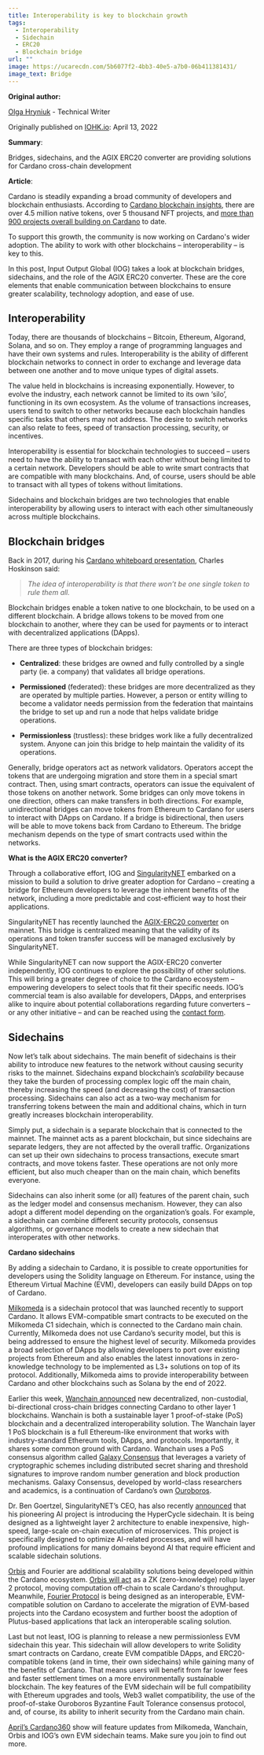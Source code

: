 ```yaml
---
title: Interoperability is key to blockchain growth
tags:
  - Interoperability
  - Sidechain
  - ERC20
  - Blockchain bridge
url: ""
image: https://ucarecdn.com/5b6077f2-4bb3-40e5-a7b0-06b411381431/
image_text: Bridge
---
```


**Original author:**

[Olga Hryniuk](https://iohk.io/en/team/olga-hryniuk) - Technical Writer

Originally published on [IOHK.io](https://iog.io/en/blog/posts/2022/04/28/interoperability-is-key-to-blockchain-growth/): April 13, 2022

**Summary**:

Bridges, sidechains, and the AGIX ERC20 converter are providing solutions for Cardano cross-chain development

**Article**:

Cardano is steadily expanding a broad community of developers and blockchain enthusiasts. According to [Cardano blockchain insights](https://datastudio.google.com/u/0/reporting/3136c55b-635e-4f46-8e4b-b8ab54f2d460/page/p_wxcw6g0irc), there are over 4.5 million native tokens, over 5 thousand NFT projects, and [more than 900 projects overall building on Cardano](https://www.linkedin.com/posts/timbharrison_cardano-activity-6925389231104143360-D7QX?utm_source=linkedin_share&utm_medium=member_desktop_web) to date.

To support this growth, the community is now working on Cardano's wider adoption. The ability to work with other blockchains – interoperability – is key to this.

In this post, Input Output Global (IOG) takes a look at blockchain bridges, sidechains, and the role of the AGIX ERC20 converter. These are the core elements that enable communication between blockchains to ensure greater scalability, technology adoption, and ease of use.

## Interoperability

Today, there are thousands of blockchains – Bitcoin, Ethereum, Algorand, Solana, and so on. They employ a range of programming languages and have their own systems and rules. Interoperability is the ability of different blockchain networks to connect in order to exchange and leverage data between one another and to move unique types of digital assets.

The value held in blockchains is increasing exponentially. However, to evolve the industry, each network cannot be limited to its own ‘silo’, functioning in its own ecosystem. As the volume of transactions increases, users tend to switch to other networks because each blockchain handles specific tasks that others may not address. The desire to switch networks can also relate to fees, speed of transaction processing, security, or incentives.

Interoperability is essential for blockchain technologies to succeed – users need to have the ability to transact with each other without being limited to a certain network. Developers should be able to write smart contracts that are compatible with many blockchains. And, of course, users should be able to transact with all types of tokens without limitations.

Sidechains and blockchain bridges are two technologies that enable interoperability by allowing users to interact with each other simultaneously across multiple blockchains.

## Blockchain bridges

Back in 2017, during his [Cardano whiteboard presentation](https://www.youtube.com/watch?v=Ja9D0kpksxw&t=15s), Charles Hoskinson said:

> _The idea of interoperability is that there won’t be one single token to rule them all._

Blockchain bridges enable a token native to one blockchain, to be used on a different blockchain. A bridge allows tokens to be moved from one blockchain to another, where they can be used for payments or to interact with decentralized applications (DApps).

There are three types of blockchain bridges:

*   **Centralized**: these bridges are owned and fully controlled by a single party (ie. a company) that validates all bridge operations.
    
*   **Permissioned** (federated): these bridges are more decentralized as they are operated by multiple parties. However, a person or entity willing to become a validator needs permission from the federation that maintains the bridge to set up and run a node that helps validate bridge operations.
    
*   **Permissionless** (trustless): these bridges work like a fully decentralized system. Anyone can join this bridge to help maintain the validity of its operations.
    

Generally, bridge operators act as network validators. Operators accept the tokens that are undergoing migration and store them in a special smart contract. Then, using smart contracts, operators can issue the equivalent of those tokens on another network. Some bridges can only move tokens in one direction, others can make transfers in both directions. For example, unidirectional bridges can move tokens from Ethereum to Cardano for users to interact with DApps on Cardano. If a bridge is bidirectional, then users will be able to move tokens back from Cardano to Ethereum. The bridge mechanism depends on the type of smart contracts used within the networks.

**What is the AGIX ERC20 converter?**

Through a collaborative effort, IOG and [SingularityNET](https://singularitynet.io/) embarked on a mission to build a solution to drive greater adoption for Cardano – creating a bridge for Ethereum developers to leverage the inherent benefits of the network, including a more predictable and cost-efficient way to host their applications.

SingularityNET has recently launched the [AGIX-ERC20 converter](https://twitter.com/singularity_net/status/1516069469591908361) on mainnet. This bridge is centralized meaning that the validity of its operations and token transfer success will be managed exclusively by SingularityNET.

While SingularityNET can now support the AGIX-ERC20 converter independently, IOG continues to explore the possibility of other solutions. This will bring a greater degree of choice to the Cardano ecosystem – empowering developers to select tools that fit their specific needs. IOG’s commercial team is also available for developers, DApps, and enterprises alike to inquire about potential collaborations regarding future converters – or any other initiative – and can be reached using the [contact form](https://iohk.io/en/contact-commercial).

## Sidechains

Now let’s talk about sidechains. The main benefit of sidechains is their ability to introduce new features to the network without causing security risks to the mainnet. Sidechains expand blockchain’s _scalability_ because they take the burden of processing complex logic off the main chain, thereby increasing the speed (and decreasing the cost) of transaction processing. Sidechains can also act as a two-way mechanism for transferring tokens between the main and additional chains, which in turn greatly increases blockchain interoperability.

Simply put, a sidechain is a separate blockchain that is connected to the mainnet. The mainnet acts as a parent blockchain, but since sidechains are separate ledgers, they are not affected by the overall traffic. Organizations can set up their own sidechains to process transactions, execute smart contracts, and move tokens faster. These operations are not only more efficient, but also much cheaper than on the main chain, which benefits everyone.

Sidechains can also inherit some (or all) features of the parent chain, such as the ledger model and consensus mechanism. However, they can also adopt a different model depending on the organization’s goals. For example, a sidechain can combine different security protocols, consensus algorithms, or governance models to create a new sidechain that interoperates with other networks.

**Cardano sidechains**

By adding a sidechain to Cardano, it is possible to create opportunities for developers using the Solidity language on Ethereum. For instance, using the Ethereum Virtual Machine (EVM), developers can easily build DApps on top of Cardano.

[Milkomeda](https://www.milkomeda.com/) is a sidechain protocol that was launched recently to support Cardano. It allows EVM-compatible smart contracts to be executed on the Milkomeda C1 sidechain, which is connected to the Cardano main chain. Currently, Milkomeda does not use Cardano’s security model, but this is being addressed to ensure the highest level of security. Milkomeda provides a broad selection of DApps by allowing developers to port over existing projects from Ethereum and also enables the latest innovations in zero-knowledge technology to be implemented as L3+ solutions on top of its protocol. Additionally, Milkomeda aims to provide interoperability between Cardano and other blockchains such as Solana by the end of 2022.

Earlier this week, [Wanchain announced](https://iohk.io/en/blog/posts/2022/04/27/guest-blog-collaborating-on-cardano-interoperability/) new decentralized, non-custodial, bi-directional cross-chain bridges connecting Cardano to other layer 1 blockchains. Wanchain is both a sustainable layer 1 proof-of-stake (PoS) blockchain and a decentralized interoperability solution. The Wanchain layer 1 PoS blockchain is a full Ethereum-like environment that works with industry-standard Ethereum tools, DApps, and protocols. Importantly, it shares some common ground with Cardano. Wanchain uses a PoS consensus algorithm called [Galaxy Consensus](https://www.wanchain.org/_files/ugd/9296c5_5205d584ee594e879d4b8b58048b6fac.pdf) that leverages a variety of cryptographic schemes including distributed secret sharing and threshold signatures to improve random number generation and block production mechanisms. Galaxy Consensus, developed by world-class researchers and academics, is a continuation of Cardano’s own [Ouroboros](https://docs.cardano.org/core-concepts/ouroboros-overview).

Dr. Ben Goertzel, SingularityNET’s CEO, has also recently [announced](https://blog.singularitynet.io/introducing-hypercycle-singularitynets-radically-scalable-ledgerless-cardano-sidechain-3abbb24ff880) that his pioneering AI project is introducing the HyperCycle sidechain. It is being designed as a lightweight layer 2 architecture to enable inexpensive, high-speed, large-scale on-chain execution of microservices. This project is specifically designed to optimize AI-related processes, and will have profound implications for many domains beyond AI that require efficient and scalable sidechain solutions.

[Orbis](https://twitter.com/orbisproject/status/1496928538536329217?s=21&t=N2A-KPHv5p2ZGP5ZeZuIIA) and Fourier are additional scalability solutions being developed within the Cardano ecosystem. [Orbis will act](https://twitter.com/Soorajksaju2/status/1518208661084160008?s=20&t=88S8vrujQGeWfc8NSlQjeA) as a ZK (zero-knowledge) rollup layer 2 protocol, moving computation off-chain to scale Cardano's throughput. Meanwhile, [Fourier Protocol](https://emurgo.io/blog/emurgos-investment-arm-emurgo-ventures-announces-investment-in-fourier-labs) is being designed as an interoperable, EVM-compatible solution on Cardano to accelerate the migration of EVM-based projects into the Cardano ecosystem and further boost the adoption of Plutus-based applications that lack an interoperable scaling solution.

Last but not least, IOG is planning to release a new permissionless EVM sidechain this year. This sidechain will allow developers to write Solidity smart contracts on Cardano, create EVM compatible DApps, and ERC20-compatible tokens (and in time, their own sidechains) while gaining many of the benefits of Cardano. That means users will benefit from far lower fees and faster settlement times on a more environmentally sustainable blockchain. The key features of the EVM sidechain will be full compatibility with Ethereum upgrades and tools, Web3 wallet compatibility, the use of the proof-of-stake Ouroboros Byzantine Fault Tolerance consensus protocol, and, of course, its ability to inherit security from the Cardano main chain.

[April’s Cardano360](https://www.youtube.com/watch?v=b4x5OIy4shU) show will feature updates from Milkomeda, Wanchain, Orbis and IOG’s own EVM sidechain teams. Make sure you join to find out more.

